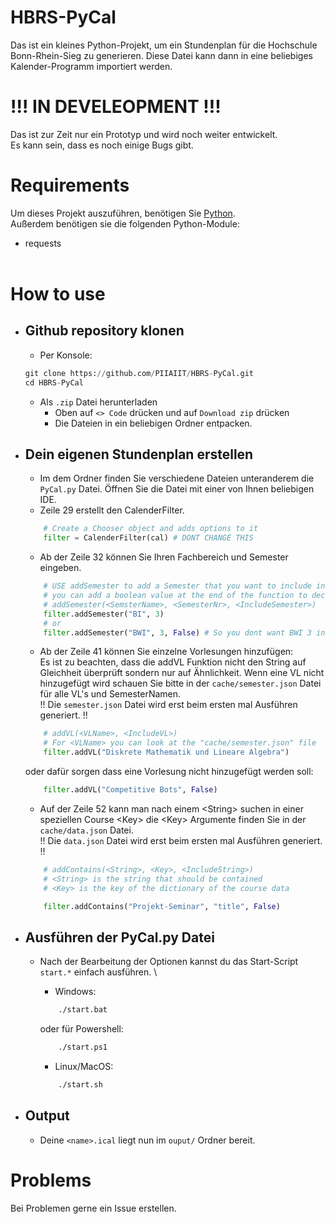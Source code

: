# HBRS-PyCal
Das ist ein kleines Python-Projekt, um ein Stundenplan für die Hochschule Bonn-Rhein-Sieg zu generieren.
Diese Datei kann dann in eine beliebiges Kalender-Programm importiert werden.

# !!! IN DEVELEOPMENT !!! 
Das ist zur Zeit nur ein Prototyp und wird noch weiter entwickelt. \
Es kann sein, dass es noch einige Bugs gibt.

# Requirements
Um dieses Projekt auszuführen, benötigen Sie [Python](https://www.python.org/). \
Außerdem benötigen sie die folgenden Python-Module:
- requests
<br><br>
# How to use

+   ## Github repository klonen
    - Per Konsole:
    ```python
    git clone https://github.com/PIIAIIT/HBRS-PyCal.git
    cd HBRS-PyCal
    ```
    - Als `.zip` Datei herunterladen
        + Oben auf `<> Code` drücken und auf `Download zip` drücken
        + Die Dateien in ein beliebigen Ordner entpacken.

+   ## Dein eigenen Stundenplan erstellen
    - Im dem Ordner finden Sie verschiedene Dateien unteranderem die `PyCal.py` Datei. 
      Öffnen Sie die Datei mit einer von Ihnen beliebigen IDE.
    - Zeile 29 erstellt den CalenderFilter.
    ```python
        # Create a Chooser object and adds options to it
        filter = CalenderFilter(cal) # DONT CHANGE THIS
    ```
    - Ab der Zeile 32 können Sie Ihren Fachbereich und Semester eingeben.
    ```python
        # USE addSemester to add a Semester that you want to include in your ical file
        # you can add a boolean value at the end of the function to decide if the semester should be included or not
        # addSemester(<SemsterName>, <SemesterNr>, <IncludeSemester>)
        filter.addSemester("BI", 3)
        # or
        filter.addSemester("BWI", 3, False) # So you dont want BWI 3 in your calender file
    ```
    - Ab der Zeile 41 können Sie einzelne Vorlesungen hinzufügen: <br>
     Es ist zu beachten, dass die addVL Funktion nicht den String auf Gleichheit überprüft sondern nur auf Ähnlichkeit. Wenn eine VL nicht hinzugefügt wird schauen Sie bitte in der `cache/semester.json` Datei für alle VL's und SemesterNamen. \
    !! Die `semester.json` Datei wird erst beim ersten mal Ausführen generiert. !!
    ```python
        # addVL(<VLName>, <IncludeVL>)
        # For <VLName> you can look at the "cache/semester.json" file
        filter.addVL("Diskrete Mathematik und Lineare Algebra")
    ```
     oder dafür sorgen dass eine Vorlesung nicht hinzugefügt werden soll:
    ```python
        filter.addVL("Competitive Bots", False)
    ```
    
    
    - Auf der Zeile 52 kann man nach einem \<String> suchen in einer speziellen Course \<Key>
    die \<Key> Argumente finden Sie in der `cache/data.json` Datei. \
    !! Die `data.json` Datei wird erst beim ersten mal Ausführen generiert. !!
    ```python
        # addContains(<String>, <Key>, <IncludeString>)
        # <String> is the string that should be contained
        # <Key> is the key of the dictionary of the course data
    
        filter.addContains("Projekt-Seminar", "title", False)
    ```
+ ## Ausführen der PyCal.py Datei
    - Nach der Bearbeitung der Optionen kannst du das Start-Script `start.*` einfach ausführen. \
      + Windows:
      ```sh
          ./start.bat
      ```
      oder für Powershell:
      ```sh
          ./start.ps1
      ```

      + Linux/MacOS:
      ```sh
          ./start.sh
      ```


+ ## Output
    - Deine ```<name>.ical``` liegt nun im ```ouput/``` Ordner bereit.


# Problems
Bei Problemen gerne ein Issue erstellen.
